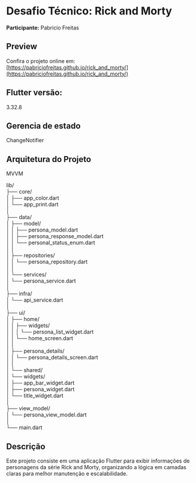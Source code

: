 # Desafio Técnico: Rick and Morty

**Participante:** Pabricio Freitas

## Preview

Confira o projeto online em:  
[https://pabriciofreitas.github.io/rick_and_morty/](https://pabriciofreitas.github.io/rick_and_morty/)


## Flutter versão:
3.32.8

## Gerencia de estado
ChangeNotifier

## Arquitetura do Projeto 
MVVM 

lib/<br>
├── core/<br>
│   ├── app_color.dart<br>
│   └── app_print.dart<br>
│<br>
├── data/<br>
│   ├── model/<br>
│   │   ├── persona_model.dart<br>
│   │   ├── persona_response_model.dart<br>
│   │   └── personal_status_enum.dart<br>
│   │<br>
│   ├── repositories/<br>
│   │   └── persona_repository.dart<br>
│   │<br>
│   └── services/<br>
│       └── persona_service.dart<br>
│<br>
├── infra/<br>
│   └── api_service.dart<br>
│<br>
├── ui/<br>
│   ├── home/<br>
│   │   ├── widgets/<br>
│   │   │   └── persona_list_widget.dart<br>
│   │   └── home_screen.dart<br>
│   │<br>
│   ├── persona_details/<br>
│   │   └── persona_details_screen.dart<br>
│   │<br>
│   └── shared/<br>
│       └── widgets/<br>
│           ├── app_bar_widget.dart<br>
│           ├── persona_widget.dart<br>
│           └── title_widget.dart<br>
│<br>
├── view_model/<br>
│   └── persona_view_model.dart<br>
│<br>
└── main.dart<br>


## Descrição

Este projeto consiste em uma aplicação Flutter para exibir informações de personagens da série Rick and Morty, organizando a lógica em camadas claras para melhor manutenção e escalabilidade.

